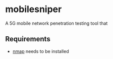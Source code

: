 # mobilesniper

A 5G mobile network penetration testing tool that 

## Requirements

- [nmap](https://nmap.org) needs to be installed